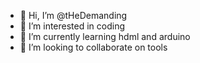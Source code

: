- 👋 Hi, I’m @tHeDemanding
- 👀 I’m interested in coding
- 🌱 I’m currently learning hdml and arduino
- 💞️ I’m looking to collaborate on tools

<!---
tHeDemanding/tHeDemanding is a ✨ special ✨ repository because its `README.md` (this file) appears on your GitHub profile.
You can click the Preview link to take a look at your changes.
--->
